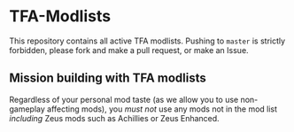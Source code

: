 # TFA-Modlists

This repository contains all active TFA modlists. Pushing to `master` is strictly forbidden, please fork and make a pull request, or make an Issue. 

## Mission building with TFA modlists

Regardless of your personal mod taste (as we allow you to use non-gameplay affecting mods), you *must not* use any mods not in the mod list *including* Zeus mods such as Achillies or Zeus Enhanced.
